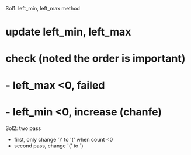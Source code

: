 Sol1: left_min, left_max method
# update left_min, left_max
# check (noted the order is important)
# - left_max <0, failed
# - left_min <0, increase (chanfe)


Sol2: two pass
* first, only change ')' to '(' when count <0
* second pass, change '(' to `)